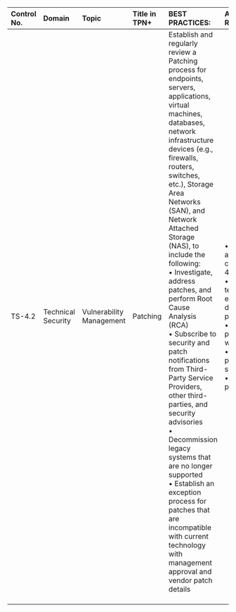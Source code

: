 | Control No. | Domain | Topic | Title in TPN+ | BEST PRACTICES: | ADDITIONAL RECOMMENDATIONS: |
| :--- | :--- | :--- | :--- | :--- | :--- |
| TS-4.2 | Technical Security | Vulnerability Management | Patching | Establish and regularly review a Patching process for endpoints, servers, applications, virtual machines, databases, network infrastructure devices (e.g., firewalls, routers, switches, etc.), Storage Area Networks (SAN), and Network Attached Storage (NAS), to include the following: <br>• Investigate, address patches, and perform Root Cause Analysis (RCA)<br>• Subscribe to security and patch notifications from Third-Party Service Providers, other third-parties, and security advisories<br>• Decommission legacy systems that are no longer supported<br>• Establish an exception process for patches that are incompatible with current technology with management approval and vendor patch details<br><br> | • Investigate and have a remediation plan for critical patches within 48 hours<br>• Deploy patches in a testing/development environment before deploying to production<br>• Deploy critical patches within two weeks of release date<br>• A centrally managed patch management system<br>• Digitally sign patches |
